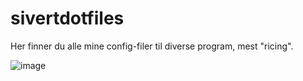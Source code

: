 # sivertdotfiles
Her finner du alle mine config-filer til diverse program, mest "ricing".

![image](https://github.com/user-attachments/assets/29398582-727a-4caf-960e-5cd708bdba05)

